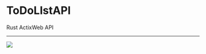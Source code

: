 # ToDoLIstAPI
Rust ActixWeb API

---
![](https://img.shields.io/tokei/lines/github/cppshizoidS/ToDoLIstAPI)
